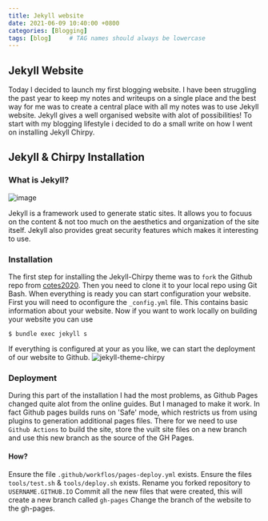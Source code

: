 ```yaml
---
title: Jekyll website
date: 2021-06-09 10:40:00 +0800
categories: [Blogging]
tags: [blog]     # TAG names should always be lowercase
---
```


## Jekyll Website

Today I decided to launch my first blogging website. I have been struggling the past year to keep my notes and writeups on a single place and the best way for me was to create a central place with all my notes was to use Jekyll website.
Jekyll gives a well organised website with alot of possibilities! To start with my blogging lifestyle i decided to do a small write on how I went on installing Jekyll Chirpy.


## Jekyll & Chirpy Installation

### What is Jekyll?
![image](https://user-images.githubusercontent.com/46396750/121324500-15a9ab00-c911-11eb-9fae-2d8fdc08a9b3.png)

Jekyll is a framework used to generate static sites. It allows you to focuus on the content & not too much on the aesthetics and organization of the site itself. Jekyll also provides great security features which makes it interesting to use.

### Installation
The first step for installing the Jekyll-Chirpy theme was to `fork` the Github repo from [cotes2020](https://github.com/cotes2020/jekyll-theme-chirpy). Then you need to clone it to your local repo using Git Bash.
When everything is ready you can start configuration your website. First you will need to oconfigure the  `_config.yml` file. This contains basic information about your website. Now if you want to work locally on building your website you can use 

```
$ bundle exec jekyll s
```

If everything is configured at your as you like, we can start the deployment of our website to Github.
![jekyll-theme-chirpy](https://user-images.githubusercontent.com/46396750/121323730-5d7c0280-c910-11eb-9c0d-c1fdb1a14b66.png)

### Deployment
During this part of the installation I had the most problems, as Github Pages changed quite alot from the online guides. But I managed to make it work.
In fact Github pages builds runs on 'Safe' mode, which restricts us from using plugins to generation additional pages files. There for we need to use `Github Actions` to build the site, store the vuilt site files on a new branch and use this new branch as the source of the GH Pages.

#### How?
Ensure the file `.github/workflos/pages-deploy.yml` exists.
Ensure the files `tools/test.sh` & `tools/deploy.sh` exists.
Rename you forked repository to `USERNAME.GITHUB.IO`
Commit all the new files that were created, this will create a new branch called `gh-pages`
Change the branch of the website to the gh-pages.





